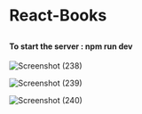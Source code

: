 # React-Books
##
<h4>To start the server : npm run dev</h4>

![Screenshot (238)](https://user-images.githubusercontent.com/109068603/214096408-c4edc3e4-c5dc-4b3e-ad03-f5eda9d7626e.png)

![Screenshot (239)](https://user-images.githubusercontent.com/109068603/214096482-f8d04e12-8ad8-433f-9432-d42c4ad64d64.png)

![Screenshot (240)](https://user-images.githubusercontent.com/109068603/214096544-a8e19626-081b-4722-85ef-3b1e9627315a.png)
